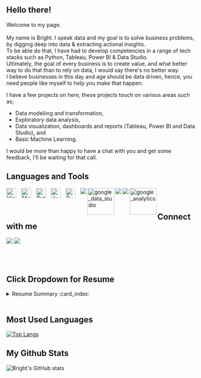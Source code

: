 ## Hello there! 

Welcome to my page. <br /> <br />
My name is Bright. I speak data and my goal is to solve business problems, by digging deep into data & extracting actional insights. <br />
To be able do that, I have had to develop competencies in a range of tech stacks such as Python, Tableau, Power BI & Data Studio. <br />
Ultimately, the goal of every business is to create value, and what better way to do that than to rely on data, I would say there's no better way. <br />
I believe businesses in this day and age should be data driven, hence, you need people like myself to help you make that happen. <br />

I have a few projects on here, these projects touch on various areas such as;

- Data modeliing and transformation,
- Exploratory data analysis, 
- Data visualization, dashboards and reports (Tableau, Power BI and Data Studio), and  
- Basic Machine Learning.
 
I would be more than happy to have a chat with you and get some feedback, I'll be waiting for that call.


## Languages and Tools

<img align="left" alt="Visual Studio Code" width="26px" src="https://cdn.jsdelivr.net/gh/devicons/devicon/icons/vscode/vscode-original.svg" style="padding-right:10px;" />
<img align="left" alt="MySQL" width="26px" src="https://cdn.jsdelivr.net/gh/devicons/devicon/icons/mysql/mysql-original.svg" style="padding-right:10px;" />
<img align="left" alt="Python" width="26px" src="https://cdn.jsdelivr.net/gh/devicons/devicon/icons/python/python-original.svg" style="padding-right:10px;" />
<img align="left" alt="Jupyter" width="26px" src="https://cdn.jsdelivr.net/gh/devicons/devicon/icons/jupyter/jupyter-original.svg" style="padding-right:10px;" />
<img align="left" alt="R" width="26px" src="https://cdn.jsdelivr.net/gh/devicons/devicon/icons/r/r-original.svg" style="padding-right:10px;" />
<img align="left" src="https://img.shields.io/badge/PowerBI-F2C811?style=for-the-badge&logo=Power%20BI&logoColor=white" />
<img align="left" alt="google_data_studio" width="70"src="https://github.com/melanieshi0120/melanieshi0120/blob/master/images/google_data_studio.png" />
<img align="left" src="https://img.shields.io/badge/Tableau-E97627?style=for-the-badge&logo=Tableau&logoColor=white" />
<img align="left" src="https://img.shields.io/badge/Colab-F9AB00?style=for-the-badge&logo=googlecolab&color=525252" />
<img align="left" alt="google_analytics" width="70" src="https://github.com/melanieshi0120/melanieshi0120/blob/master/images/google_analytics.png" />


<br />
<br />

## Connect with me

[![](https://img.shields.io/badge/linkedin-%230077B5.svg?style=for-the-badge&logo=linkedin)](https://www.linkedin.com/in/ezeohabright/) 
[![](https://img.shields.io/badge/twitter-%230077B5.svg?style=for-the-badge&logo=twitter)](https://www.twitter.com/be_datadriven)    



<br />
<br />

## Click Dropdown for Resume
<details><summary> Resume Summary :card_index:	</summary><br/>

 ### Education :books:
- Bachelor of Arts (Hons) Business Management, 2012-2015. :round_pushpin:
  - Anglia Ruskin University, United Kingdom.
 

 ### Professional Experience :office:

- Research Intern (Remote), Dec 2021 - Feb, 2022. :round_pushpin:
  - AISCITE Institute, North Carolina, USA.

- Junior Consultant, Dec 2020 - Oct, 2021. :round_pushpin:
  - African Initiative For Sustainable & Positive Development, Abuja, Nigeria.
 
 - Managing Partner, Oct 2018 - Oct, 2020. :round_pushpin: 
   - Grandma Secrets Ltd, Abuja, Nigeria.
 
- Data Analytics Internship (Virtual), Sep 2019 - Sep, 2019. :round_pushpin: 
  - KPMG Forage, Virtual (Australia).
 
### Certifications :bookmark_tabs: 
- Google Data Anlytics Professional Certificate, May, 2021.
- Google Analytics Individual Qualification, October, 2021.
 
### Professional Affiliations  :card_index:	
- Member, Institute For Operations Research and Management Sciences, May 2021.
- Member, Digital Marketing Institute, Nov 2021.

 
### Volunteer Experience :gem:	
- Member, National Service Community Development (Environmental Protective Service). Jan, 2021 - Oct, 2021.


</details>

<br />


## Most Used Languages
[![Top Langs](https://github-readme-stats.vercel.app/api/top-langs/?username=brighteze)](https://github.com/brighteze/github-readme-stats)


## My Github Stats
![Bright's GitHub stats](https://github-readme-stats.vercel.app/api?username=brighteze&theme=nord&show_icons=true)

